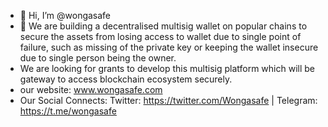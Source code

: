 - 👋 Hi, I’m @wongasafe
- 👀 We are building a decentralised multisig wallet on popular chains to secure the assets from losing access to wallet due to single point of failure, such as missing of the private key or keeping the wallet insecure due to single person being the owner.
- We are looking for grants to develop this multisig platform which will be gateway to access blockchain ecosystem securely.
- our website: www.wongasafe.com
- Our Social Connects: Twitter: https://twitter.com/Wongasafe | Telegram: https://t.me/wongasafe
<!---
wongasafe/wongasafe is a ✨ special ✨ repository because its `README.md` (this file) appears on your GitHub profile.
You can click the Preview link to take a look at your changes.
--->
